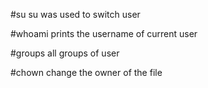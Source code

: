 #su
su was used to switch user

#whoami
prints the username of current user

#groups
all groups of user

#chown 
change the owner of the file
